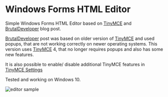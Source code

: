 # Windows Forms HTML Editor

Simple Windows Forms HTML Editor based on [TinyMCE] and [BrutalDeveloper] blog post.

[BrutalDeveloper] post was based on older version of [TinyMCE] and used popups, that are not working correctly on newer operating systems. This version uses [TinyMCE] 4, that no longer requires popups and also has some new features.

It is also possible to enable/ disable additional TinyMCE features in [TinyMCE Settings]

Tested and working on Windows 10.

![editor sample][screen]

   [TinyMCE]: <https://www.tinymce.com/>
   [BrutalDeveloper]: <https://brutaldev.com/post/tinymce-running-in-windows-forms>
   [TinyMCE Settings]: <winforms-html-editor/WinFormHtmlEditor/WinFormHtmlEditor/tinymce/tinymce.htm>
   [screen]: <winforms-html-editor/sample_screen.png> "Editor screenshot"
